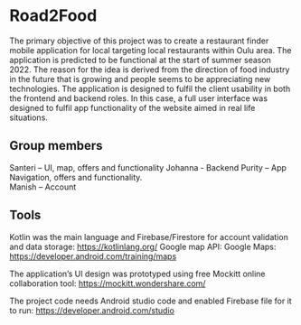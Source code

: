 # Road2Food

The primary objective of this project was to create a restaurant finder mobile application for local targeting local restaurants within Oulu area. 
The application is predicted to be functional at the start of summer season 2022. The reason for the idea is derived from the direction of food industry in the future that is growing and people seems to be appreciating new technologies. The application is designed to fulfil the client usability in both the frontend and backend roles. 
In this case, a full user interface was designed to fulfil app functionality of the website aimed in real life situations. 

## Group members

Santeri – UI, map, offers and functionality
Johanna - Backend 
Purity – App Navigation, offers and functionality.  
Manish – Account 

## Tools
Kotlin was the main language and Firebase/Firestore for account validation and data storage:
https://kotlinlang.org/
Google map API:
Google Maps: https://developer.android.com/training/maps 

The application’s UI design was prototyped using free Mockitt online collaboration tool:
https://mockitt.wondershare.com/ 

The project code needs Android studio code and enabled Firebase file for it to run:
https://developer.android.com/studio
